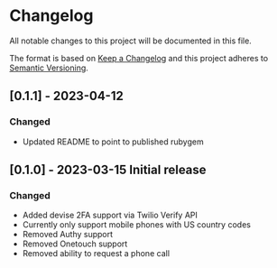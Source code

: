 # Changelog

All notable changes to this project will be documented in this file.

The format is based on [Keep a Changelog](http://keepachangelog.com/en/1.0.0/)
and this project adheres to [Semantic Versioning](http://semver.org/spec/v2.0.0.html).

## [0.1.1] - 2023-04-12

### Changed

- Updated README to point to published rubygem

## [0.1.0] - 2023-03-15 Initial release

### Changed

- Added devise 2FA support via Twilio Verify API
- Currently only support mobile phones with US country codes
- Removed Authy support
- Removed Onetouch support
- Removed ability to request a phone call
